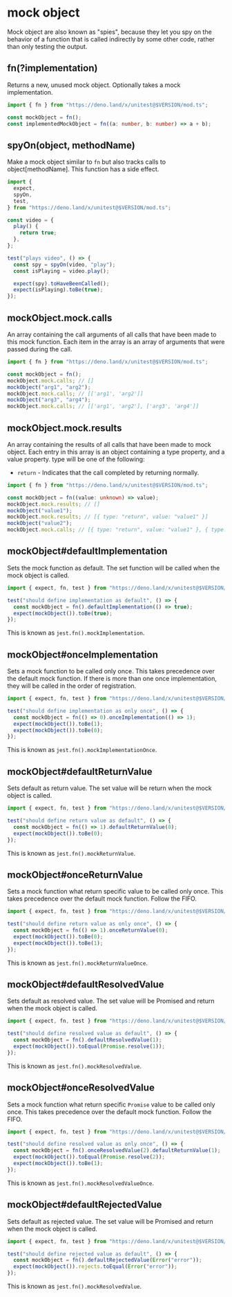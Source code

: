 # mock object

Mock object are also known as "spies", because they let you spy on the behavior
of a function that is called indirectly by some other code, rather than only
testing the output.

## fn(?implementation)

Returns a new, unused mock object. Optionally takes a mock implementation.

```ts
import { fn } from "https://deno.land/x/unitest@$VERSION/mod.ts";

const mockObject = fn();
const implementedMockObject = fn((a: number, b: number) => a + b);
```

## spyOn(object, methodName)

Make a mock object similar to `fn` but also tracks calls to object[methodName].
This function has a side effect.

```ts
import {
  expect,
  spyOn,
  test,
} from "https://deno.land/x/unitest@$VERSION/mod.ts";

const video = {
  play() {
    return true;
  },
};

test("plays video", () => {
  const spy = spyOn(video, "play");
  const isPlaying = video.play();

  expect(spy).toHaveBeenCalled();
  expect(isPlaying).toBe(true);
});
```

## mockObject.mock.calls

An array containing the call arguments of all calls that have been made to this
mock function. Each item in the array is an array of arguments that were passed
during the call.

```ts
import { fn } from "https://deno.land/x/unitest@$VERSION/mod.ts";

const mockObject = fn();
mockObject.mock.calls; // []
mockObject("arg1", "arg2");
mockObject.mock.calls; // [['arg1', 'arg2']]
mockObject("arg3", "arg4");
mockObject.mock.calls; // [['arg1', 'arg2'], ['arg3', 'arg4']]
```

## mockObject.mock.results

An array containing the results of all calls that have been made to mock object.
Each entry in this array is an object containing a type property, and a value
property. type will be one of the following:

- `return` - Indicates that the call completed by returning normally.

```ts
import { fn } from "https://deno.land/x/unitest@$VERSION/mod.ts";

const mockObject = fn((value: unknown) => value);
mockObject.mock.results; // []
mockObject("value1");
mockObject.mock.results; // [{ type: "return", value: "value1" }]
mockObject("value2");
mockObject.mock.calls; // [{ type: "return", value: "value1" }, { type: "return"}, value: "value2" ]
```

## mockObject#defaultImplementation

Sets the mock function as default. The set function will be called when the mock
object is called.

```ts
import { expect, fn, test } from "https://deno.land/x/unitest@$VERSION/mod.ts";

test("should define implementation as default", () => {
  const mockObject = fn().defaultImplementation(() => true);
  expect(mockObject()).toBe(true);
});
```

This is known as `jest.fn().mockImplementation`.

## mockObject#onceImplementation

Sets a mock function to be called only once. This takes precedence over the
default mock function. If there is more than one once implementation, they will
be called in the order of registration.

```ts
import { expect, fn, test } from "https://deno.land/x/unitest@$VERSION/mod.ts";

test("should define implementation as only once", () => {
  const mockObject = fn(() => 0).onceImplementation(() => 1);
  expect(mockObject()).toBe(1);
  expect(mockObject()).toBe(0);
});
```

This is known as `jest.fn().mockImplementationOnce`.

## mockObject#defaultReturnValue

Sets default as return value. The set value will be return when the mock object
is called.

```ts
import { expect, fn, test } from "https://deno.land/x/unitest@$VERSION/mod.ts";

test("should define return value as default", () => {
  const mockObject = fn(() => 1).defaultReturnValue(0);
  expect(mockObject()).toBe(0);
});
```

This is known as `jest.fn().mockReturnValue`.

## mockObject#onceReturnValue

Sets a mock function what return specific value to be called only once. This
takes precedence over the default mock function. Follow the FIFO.

```ts
import { expect, fn, test } from "https://deno.land/x/unitest@$VERSION/mod.ts";

test("should define return value as only once", () => {
  const mockObject = fn(() => 1).onceReturnValue(0);
  expect(mockObject()).toBe(0);
  expect(mockObject()).toBe(1);
});
```

This is known as `jest.fn().mockReturnValueOnce`.

## mockObject#defaultResolvedValue

Sets default as resolved value. The set value will be Promised and return when
the mock object is called.

```ts
import { expect, fn, test } from "https://deno.land/x/unitest@$VERSION/mod.ts";

test("should define resolved value as default", () => {
  const mockObject = fn().defaultResolvedValue(1);
  expect(mockObject()).toEqual(Promise.resolve(1));
});
```

This is known as `jest.fn().mockResolvedValue`.

## mockObject#onceResolvedValue

Sets a mock function what return specific `Promise` value to be called only
once. This takes precedence over the default mock function. Follow the FIFO.

```ts
import { expect, fn, test } from "https://deno.land/x/unitest@$VERSION/mod.ts";

test("should define resolved value as only once", () => {
  const mockObject = fn().onceResolvedValue(2).defaultReturnValue(1);
  expect(mockObject()).toEqual(Promise.resolve(2));
  expect(mockObject()).toBe(1);
});
```

This is known as `jest.fn().mockResolvedValueOnce`.

## mockObject#defaultRejectedValue

Sets default as rejected value. The set value will be Promised and return when
the mock object is called.

```ts
import { expect, fn, test } from "https://deno.land/x/unitest@$VERSION/mod.ts";

test("should define rejected value as default", () => {
  const mockObject = fn().defaultRejectedValue(Error("error"));
  expect(mockObject()).rejects.toEqual(Error("error"));
});
```

This is known as `jest.fn().mockResolvedValue`.
